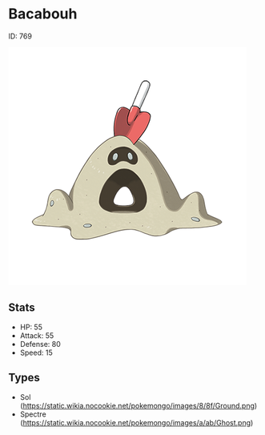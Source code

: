 # Bacabouh


ID: 769

![](https://raw.githubusercontent.com/PokeAPI/sprites/master/sprites/pokemon/other/official-artwork/769.png "Bacabouh")

## Stats


 - HP: 55
 - Attack: 55
 - Defense: 80
 - Speed: 15

## Types


 - Sol (https://static.wikia.nocookie.net/pokemongo/images/8/8f/Ground.png)
 - Spectre (https://static.wikia.nocookie.net/pokemongo/images/a/ab/Ghost.png)
